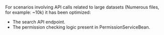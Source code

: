 For scenarios involving API calls related to large datasets (Numerous files, for example: ~10k) it has been optimized:

- The search API endpoint.
- The permission checking logic present in PermissionServiceBean.
